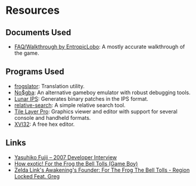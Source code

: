 # Resources

## Documents Used
* [FAQ/Walkthrough by EntropicLobo](http://www.gamefaqs.com/gameboy/569755-kaeru-no-tame-ni-kane-wa-naru/faqs/46198): A mostly accurate walkthrough of the game.

## Programs Used
* [frogslator](https://github.com/ryanbgstl/frogslator): Translation utility.
* [No$gba](http://problemkaputt.de/gba.htm): An alternative gameboy emulator with robust debugging tools.
* [Lunar IPS](http://fusoya.eludevisibility.org/lips/): Generates binary patches in the IPS format.
* [relative-search](https://github.com/ryanbgstl/relative-search): A simple relative search tool.
* [Tile Layer Pro](http://www.romhacking.net/utilities/108/): Graphics viewer and editor with support for several console and handheld formats.
* [XVI32](http://www.chmaas.handshake.de/): A free hex editor.

## Links
* [Yasuhiko Fujii – 2007 Developer Interview](http://shmuplations.com/yasuhikofujii/)
* [How exotic! For the Frog the Bell Tolls (Game Boy)](https://www.nsidr.com/archive/how-exotic-for-the-frog-the-bell-tolls-game-boy)
* [Zelda Link's Awakening's Founder: For The Frog The Bell Tolls - Region Locked Feat. Greg](https://www.youtube.com/watch?v=j8gnQ_NzaV8)
